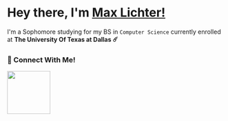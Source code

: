 # Hey there, I'm [Max Lichter!](https://iammaxlichter.com)

I'm a Sophomore studying for my BS in `Computer Science` currently enrolled at **The University Of Texas at Dallas ☄️**


### 🔗 Connect With Me!
<img src="Pictures/twitter.png" width="100">

